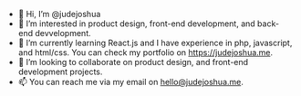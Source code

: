 - 👋 Hi, I’m @judejoshua
- 👀 I’m interested in product design, front-end development, and back-end devvelopment.
- 🌱 I’m currently learning React.js and I have experience in php, javascript, and html/css. You can check my portfolio on https://judejoshua.me.
- 💞️ I’m looking to collaborate on product design, and front-end development projects.
- 📫 You can reach me via my email on hello@judejoshua.me.

<!---
judejoshua/judejoshua is a ✨ special ✨ repository because its `README.md` (this file) appears on your GitHub profile.
You can click the Preview link to take a look at your changes.
--->
